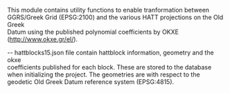 This module contains utility functions to enable tranformation between  
GGRS/Greek Grid (EPSG:2100) and the various HATT projections on the Old Greek  
Datum using the published polynomial coefficients by OKXE (http://www.okxe.gr/el/).  

-- hattblocks15.json file contain hattblock information, geometry and the okxe  
coefficients published for each block. These are stored to the database when initializing  the project. The geometries are with respect to the  geodetic Old Greek Datum reference   system (EPSG:4815).
